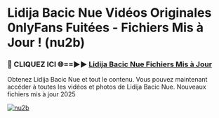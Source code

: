 # Lidija Bacic Nue Vidéos Originales 0nlyFans Fuitées - Fichiers Mis à Jour ! (nu2b)

<h3>🔴 CLIQUEZ ICI 🌐==►► <a href="https://tinyurl.com/2pmr4ezf" rel="nofollow">Lidija Bacic Nue Fichiers Mis à Jour</a></h3>

Obtenez Lidija Bacic Nue et tout le contenu. Vous pouvez maintenant accéder à toutes les vidéos et photos de Lidija Bacic Nue. Nouveaux fichiers mis à jour 2025

[![nu2b](https://i.imgur.com/6SNvagu.gif)](https://tinyurl.com/2pmr4ezf)
